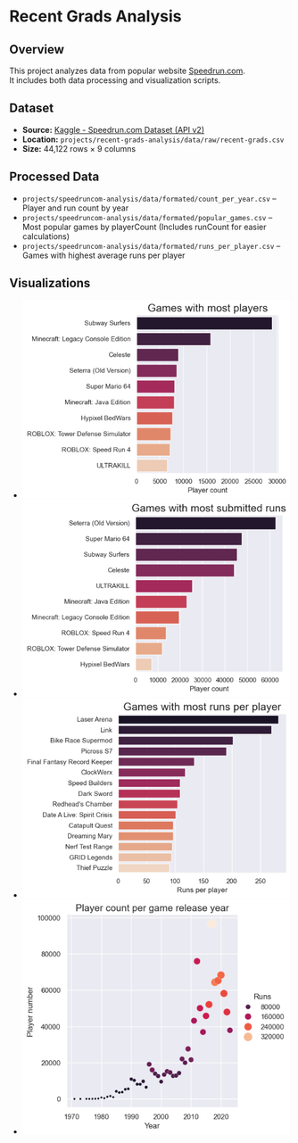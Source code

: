 # Recent Grads Analysis

## Overview
This project analyzes data from popular website [Speedrun.com](https://www.speedrun.com).  
It includes both data processing and visualization scripts.

## Dataset
- **Source:** [Kaggle - Speedrun.com Dataset (API v2)](https://www.kaggle.com/datasets/alexmerren1/speedrun-com-data?resource=download)
- **Location:** `projects/recent-grads-analysis/data/raw/recent-grads.csv`
- **Size:** 44,122 rows × 9 columns

## Processed Data
- `projects/speedruncom-analysis/data/formated/count_per_year.csv` – Player and run count by year 
- `projects/speedruncom-analysis/data/formated/popular_games.csv` – Most popular games by playerCount (Includes runCount for easier calculations)
- `projects/speedruncom-analysis/data/formated/runs_per_player.csv` –  Games with highest average runs per player

## Visualizations 
- ![Games with most players](plots/most_players.png)
- ![Games with most submitted runs](plots/most_runs.png)
- ![Games with most runs per player](plots/most_runs_per_player.png)
- ![Player count per game release year](plots/player_per_release_year.png)
